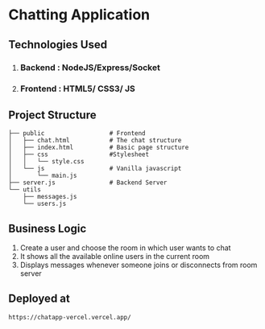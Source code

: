 # Chatting Application

## Technologies Used

1. ### Backend : NodeJS/Express/Socket
2. ### Frontend : HTML5/ CSS3/ JS

## Project Structure

```
├── public                  # Frontend
│   ├── chat.html           # The chat structure
│   ├── index.html          # Basic page structure
│   ├── css                 #Stylesheet
│   │   └── style.css
│   └── js                  # Vanilla javascript
│       └── main.js
├── server.js               # Backend Server
└── utils
    ├── messages.js
    └── users.js
```

## Business Logic

1. Create a user and choose the room in which user wants to chat
2. It shows all the available online users in the current room
3. Displays messages whenever someone joins or disconnects from room server

## Deployed at

```
https://chatapp-vercel.vercel.app/
```
